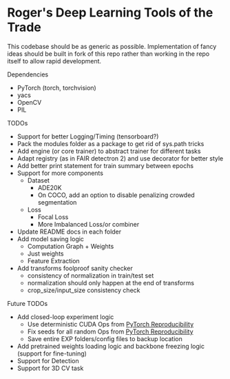 # Roger's Deep Learning Tools of the Trade

This codebase should be as generic as possible. Implementation of fancy ideas should be built
in fork of this repo rather than working in the repo itself to allow rapid development.

Dependencies
- PyTorch (torch, torchvision)
- yacs
- OpenCV
- PIL

TODOs
- Support for better Logging/Timing (tensorboard?)
- Pack the modules folder as a package to get rid of sys.path tricks
- Add engine (or core trainer) to abstract trainer for different tasks
- Adapt registry (as in FAIR detectron 2) and use decorator for better style
- Add better print statement for train summary between epochs
- Support for more components
    - Dataset
        - ADE20K
        - On COCO, add an option to disable penalizing crowded segmentation
    - Loss
        - Focal Loss
        - More Imbalanced Loss/or combiner
- Update README docs in each folder
- Add model saving logic
    - Computation Graph + Weights
    - Just weights
    - Feature Extraction
- Add transforms foolproof sanity checker
    - consistency of normalization in train/test set
    - normalization should only happen at the end of transforms
    - crop_size/input_size consistency check

Future TODOs
- Add closed-loop experiment logic
    - Use deterministic CUDA Ops from [PyTorch Reproducibility](https://pytorch.org/docs/stable/notes/randomness.html)
    - Fix seeds for all random Ops from [PyTorch Reproducibility](https://pytorch.org/docs/stable/notes/randomness.html)
    - Save entire EXP folders/config files to backup location
- Add pretrained weights loading logic and backbone freezing logic (support for fine-tuning)
- Support for Detection
- Support for 3D CV task
